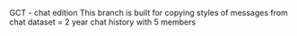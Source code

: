 GCT - chat edition
This branch is built for copying styles of messages from chat
dataset = 2 year chat history with 5 members


